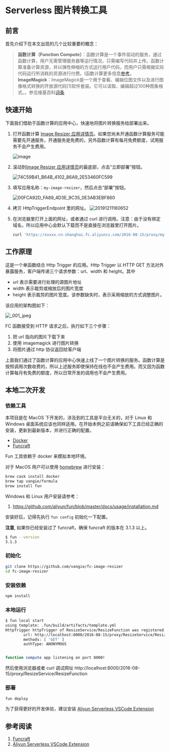 # Serverless 图片转换工具

## 前言

首先介绍下在本文出现的几个比较重要的概念：

> **函数计算（Function Compute）**：函数计算是一个事件驱动的服务，通过函数计算，用户无需管理服务器等运行情况，只需编写代码并上传。函数计算准备计算资源，并以弹性伸缩的方式运行用户代码，而用户只需根据实际代码运行所消耗的资源进行付费。l函数计算更多信息[参考](https://help.aliyun.com/product/50980.html)。
> **ImageMagick**：ImageMagick是一个用于查看、编辑位图文件以及进行图像格式转换的开放源代码[1]软件套装。它可以读取、编辑超过100种图象格式。。参见维基百科[词条](https://zh.wikipedia.org/wiki/ImageMagick)

## 快速开始

下面我们借助于函数计算的应用中心，快速地将图片转换服务给部署出来。

1. 打开函数计算 [Image Resizer 应用详情页](https://fc.console.aliyun.com/fc/applications/cn-shanghai/template/Image-Resizer#intro)。如果您尚未开通函数计算服务可能需要先开通服务，开通服务是免费的，另外函数计算有每月免费额度，试用服务不会产生费用。
   
   ![image](https://yqfile.alicdn.com/dd83cc6079fe0d808788080cdd1b4a70cd3f8dea.png)

2. 滚动到[Image Resizer 应用详情页](https://fc.console.aliyun.com/fc/applications/cn-shanghai/template/Image-Resizer#intro)的最底部，点击“立即部署”按钮。

    ![74C59B41_B64B_4102_86A9_2E53460FC599](https://yqfile.alicdn.com/e8e0b28002ddca899419c394535af0a761b0f392.png)

3. 填写应用名称：`my-image-resizer`，然后点击“部署”按钮。

    ![00FCA92D_FA89_4D3E_9C35_0E3AB3EBF860](https://yqfile.alicdn.com/6311e1655d5bc54529745cadcce7552d5b7e0e18.png)

4. 拷贝 HttpTriggerEndpoint 里的网址。
    ![20191211160652](https://yqfile.alicdn.com/b3e7a066ef61fe19e22e5ab65c477d1f71813561.jpeg)

5. 在浏览器里打开上面的网址，或者通过 curl 进行调用。注意：由于没有绑定域名，所以应用中心会默认下载而不是直接在浏览器里打开图片。

    ```bash
    curl 'https://xxxxx.cn-shanghai.fc.aliyuncs.com/2016-08-15/proxy/my-image-resizer-ResizeService-5A40B5A8B981/my-image-resizer-ResizeFunction-3E71C57C0094/' --output resized.jpg
    ```

## 工作原理

这是一个单函数结合 Http Trigger 的应用。Http Trigger 以 HTTP GET 方法对外暴露服务，客户端传递三个请求参数：url、width 和 height。其中

* url 表示需要进行处理的源图片地址
* width 表示裁剪或缩放后的图片宽度
* height 表示裁剪的图片宽度。该参数缺失时，表示采用缩放的方式调整图片。

该应用的架构图如下：

![_001_jpeg](https://yqfile.alicdn.com/3bb06af5d6162bba4669928687d6afd5a56433b5.jpeg)

FC 函数接受到 HTTP 请求之后，执行如下三个步骤：

1. 把 url 指向的图片下载下来
2. 使用 imagemagick 进行图片转换
3. 将图片通过 http 协议返回给客户端

上面我们通过了函数计算的应用中心快速上线了一个图片转换的服务。函数计算是按照调用次数收费的，所以上述服务即使保持在线也不会产生费用。而又因为函数计算每月有免费的额度，所以日常开发的调用也不会产生费用。

## 本地二次开发

### 依赖工具

本项目是在 MacOS 下开发的，涉及到的工具是平台无关的，对于 Linux 和 Windows 桌面系统应该也同样适用。在开始本例之前请确保如下工具已经正确的安装，更新到最新版本，并进行正确的配置。

* [Docker](https://www.docker.com/)
* [Funcraft](https://github.com/aliyun/fun)

Fun 工具依赖于 docker 来模拟本地环境。

对于 MacOS 用户可以使用 [homebrew](https://brew.sh/) 进行安装：

```bash
brew cask install docker
brew tap vangie/formula
brew install fun
```

Windows 和 Linux 用户安装请参考：

1. https://github.com/aliyun/fun/blob/master/docs/usage/installation.md

安装好后，记得先执行 `fun config` 初始化一下配置。

**注意**, 如果你已经安装过了 funcraft，确保 funcraft 的版本在 3.1.3 以上。

```bash
$ fun --version
3.1.3
```

### 初始化

```bash
git clone https://github.com/vangie/fc-image-resizer
cd fc-image-resizer
```

### 安装依赖

```bash
npm install
```

### 本地运行

```bash
$ fun local start
using template: .fun/build/artifacts/template.yml
HttpTrigger httpTrigger of ResizeService/ResizeFunction was registered
        url: http://localhost:8000/2016-08-15/proxy/ResizeService/ResizeFunction
        methods: [ 'GET' ]
        authType: ANONYMOUS


function compute app listening on port 8000!
```

然后使用浏览器或者 curl 调试网址 http://localhost:8000/2016-08-15/proxy/ResizeService/ResizeFunction

### 部署

```bash
fun deploy
```

为了获得更好的开发体验，建议安装 [Aliyun Serverless VSCode Extension](https://marketplace.visualstudio.com/items?itemName=aliyun.aliyun-serverless)

## 参考阅读

1. [Funcraft](https://github.com/alibaba/funcraft)
2. [Aliyun Serverless VSCode Extension](https://github.com/alibaba/serverless-vscode)